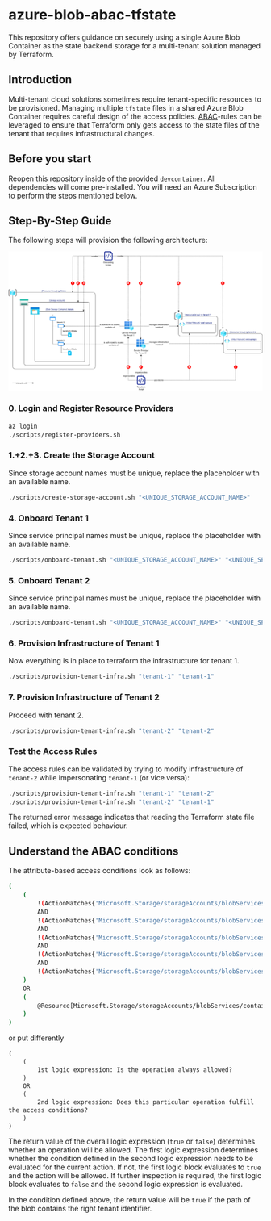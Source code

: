# azure-blob-abac-tfstate

This repository offers guidance on securely using a single Azure Blob Container as the state backend storage for a multi-tenant solution managed by Terraform.

## Introduction

Multi-tenant cloud solutions sometimes require tenant-specific resources to be provisioned.
Managing multiple `tfstate` files in a shared Azure Blob Container requires careful design of the access policies.
[ABAC](https://learn.microsoft.com/en-us/azure/storage/blobs/storage-auth-abac)-rules can be leveraged to ensure that Terraform only gets access to the state files of the tenant that requires infrastructural changes.

## Before you start

Reopen this repository inside of the provided [`devcontainer`](https://code.visualstudio.com/docs/devcontainers/containers).
All dependencies will come pre-installed.
You will need an Azure Subscription to perform the steps mentioned below.

## Step-By-Step Guide

The following steps will provision the following architecture:

![Architecture Diagram](diagrams/architecture.png)

### 0. Login and Register Resource Providers

```bash
az login
./scripts/register-providers.sh
```

### 1.+2.+3. Create the Storage Account

Since storage account names must be unique, replace the placeholder with an available name.

```bash
./scripts/create-storage-account.sh "<UNIQUE_STORAGE_ACCOUNT_NAME>"
```

### 4. Onboard Tenant 1

Since service principal names must be unique, replace the placeholder with an available name.

```bash
./scripts/onboard-tenant.sh "<UNIQUE_STORAGE_ACCOUNT_NAME>" "<UNIQUE_SP_NAME_1>" "tenant-1"
```

### 5. Onboard Tenant 2

Since service principal names must be unique, replace the placeholder with an available name.

```bash
./scripts/onboard-tenant.sh "<UNIQUE_STORAGE_ACCOUNT_NAME>" "<UNIQUE_SP_NAME_2>" "tenant-2"
```

### 6. Provision Infrastructure of Tenant 1

Now everything is in place to terraform the infrastructure for tenant 1.

```bash
./scripts/provision-tenant-infra.sh "tenant-1" "tenant-1"
```

### 7. Provision Infrastructure of Tenant 2

Proceed with tenant 2.

```bash
./scripts/provision-tenant-infra.sh "tenant-2" "tenant-2"
```

### Test the Access Rules

The access rules can be validated by trying to modify infrastructure of `tenant-2` while impersonating `tenant-1` (or vice versa):

```bash
./scripts/provision-tenant-infra.sh "tenant-1" "tenant-2"
./scripts/provision-tenant-infra.sh "tenant-2" "tenant-1"
```

The returned error message indicates that reading the Terraform state file failed, which is expected behaviour.

## Understand the ABAC conditions

The attribute-based access conditions look as follows:

```bash
(
    (
        !(ActionMatches{'Microsoft.Storage/storageAccounts/blobServices/containers/blobs/write'})
        AND
        !(ActionMatches{'Microsoft.Storage/storageAccounts/blobServices/containers/blobs/add/action'})
        AND
        !(ActionMatches{'Microsoft.Storage/storageAccounts/blobServices/containers/blobs/delete'})
        AND
        !(ActionMatches{'Microsoft.Storage/storageAccounts/blobServices/containers/blobs/move/action'})
        AND
        !(ActionMatches{'Microsoft.Storage/storageAccounts/blobServices/containers/blobs/read'} AND NOT SubOperationMatches{'Blob.List'})
    )
    OR 
    (
        @Resource[Microsoft.Storage/storageAccounts/blobServices/containers/blobs:path] StringLikeIgnoreCase '$TENANT_ID/*'
    )
)
```

or put differently

```
(
    (
        1st logic expression: Is the operation always allowed?
    )
    OR
    (
        2nd logic expression: Does this particular operation fulfill the access conditions?
    )
)
```

The return value of the overall logic expression (`true` or `false`) determines whether an operation will be allowed.
The first logic expression determines whether the condition defined in the second logic expression needs to be evaluated for the current action.
If not, the first logic block evaluates to `true` and the action will be allowed.
If further inspection is required, the first logic block evaluates to `false` and the second logic expression is evaluated.

In the condition defined above, the return value will be `true` if the path of the blob contains the right tenant identifier.
